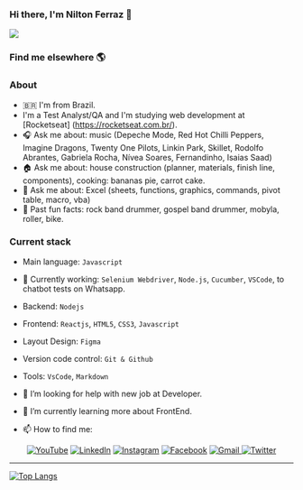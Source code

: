 ### Hi there, I'm Nilton Ferraz 👋
![](https://komarev.com/ghpvc/?username=NiltonFerraz&color=brightgreen)

### Find me elsewhere 🌎

### About
- 🇧🇷  I'm from Brazil.
- I'm a Test Analyst/QA and I'm studying web development at [Rocketseat] (https://rocketseat.com.br/).
- 🎧 Ask me about: music (Depeche Mode, Red Hot Chilli Peppers, Imagine Dragons, Twenty One Pilots, Linkin Park, Skillet, Rodolfo Abrantes, Gabriela Rocha, Nívea Soares, Fernandinho, Isaias Saad) 
- 🏠 Ask me about: house construction (planner, materials, finish line, components), cooking: bananas pie, carrot cake.
- 🏢 Ask me about: Excel (sheets, functions, graphics, commands, pivot table, macro, vba)
- 🥁 Past fun facts: rock band drummer, gospel band drummer, mobyla, roller, bike.

### Current stack
- Main language: `Javascript`
- 🔭 Currently working:  `Selenium Webdriver`, `Node.js`, `Cucumber`, `VSCode`, to chatbot tests on Whatsapp.
- Backend: `Nodejs`
- Frontend: `Reactjs`, `HTML5`, `CSS3`, `Javascript`
- Layout Design: `Figma`
- Version code control: `Git & Github`
- Tools: `VsCode`, `Markdown`
- 🤔 I’m looking for help with new job at Developer.
- 🌱 I’m currently learning more about FrontEnd.


- 📫 How to find me: 

<p align="center">
  <a href="https://www.youtube.com/channel/UCjW59Dpct0AFXlc1wRf5Mwg">
    <img alt="YouTube" src="https://img.shields.io/badge/YouTube-FF0000?logo=youtube&logoColor=write" /><a/>
   <a href="https://www.linkedin.com/in/niltonferraz/">
    <img alt="LinkedIn" src="https://img.shields.io/badge/LinkedIn-0077B5?logo=linkedin&logoColor=white" /><a/>
  <a href="https://www.instagram.com/niltonferraz/">  
    <img alt="Instagram" src="https://img.shields.io/badge/Instagram-E4405F?logo=instagram&logoColor=white" /><a/>
  <a href="https://www.facebook.com/nilton.ferraz.1/">
    <img alt="Facebook" src="https://img.shields.io/badge/Facebook-1877F2?logo=facebook&logoColor=white" /><a/>
  <a href="mailto:nilferraz@gmail.com">
    <img alt="Gmail" src="https://img.shields.io/badge/Gmail%20nilferraz@gmail.com-D14836?logo=gmail&logoColor=white&link=mailto:nilferraz@gmail.com" />
	<a href="https://twitter.com/nilferraz">
      <img alt="Twitter" src="https://img.shields.io/twitter/follow/niltonferraz?label=Follow%20%40niltonferraz&logo=Twitter&style=flat"></a>
</p>
    
  
__________________________________
[![Top Langs](https://github-readme-stats.vercel.app/api/top-langs/?username=NiltonFerraz)](https://github.com/NiltonFerraz/github-readme-stats)
